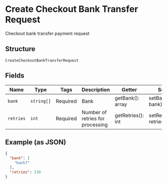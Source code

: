 
# Create Checkout Bank Transfer Request

Checkout bank transfer payment request

## Structure

`CreateCheckoutBankTransferRequest`

## Fields

| Name | Type | Tags | Description | Getter | Setter |
|  --- | --- | --- | --- | --- | --- |
| `bank` | `string[]` | Required | Bank | getBank(): array | setBank(array bank): void |
| `retries` | `int` | Required | Number of retries for processing | getRetries(): int | setRetries(int retries): void |

## Example (as JSON)

```json
{
  "bank": [
    "bank7"
  ],
  "retries": 230
}
```

